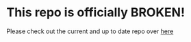 # This repo is officially BROKEN!

Please check out the current and up to date repo over [here](https://github.com/POtOSoftware/HTRAGS-232)
